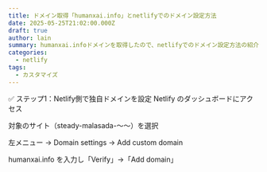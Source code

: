 ```yaml
---
title: ドメイン取得「humanxai.info」とnetlifyでのドメイン設定方法
date: 2025-05-25T21:02:00.000Z
draft: true
author: lain
summary: humanxai.infoドメインを取得したので、netlifyでのドメイン設定方法の紹介
categories:
  - netlify
tags:
  - カスタマイズ
---
```

✅ ステップ1：Netlify側で独自ドメインを設定
Netlify のダッシュボードにアクセス

対象のサイト（steady-malasada-〜〜）を選択

左メニュー → Domain settings → Add custom domain

humanxai.info を入力し「Verify」→「Add domain」

